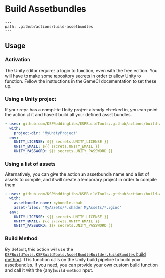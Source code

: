 # Build Assetbundles

```{gha:action}
---
path: .github/actions/build-assetbundles
---
```

## Usage

### Activation
The Unity editor requires a login to function, even with the free edition. You will have to make some repository secrets in order to allow Unity to function. Follow the instructions in the [GameCI documentation](https://game.ci/docs/github/activation) to set these up.

### Using a Unity project
If your repo has a complete Unity project already checked in, you can point the action at it and have it build all your defined asset bundles.

```yaml
- uses: github.com/KSPModdingLibs/KSPBuildTools/.github/actions/build-assetbundles@main
  with: 
    project-dir: 'MyUnityProject'
  env:
    UNITY_LICENSE: ${{ secrets.UNITY_LICENSE }}
    UNITY_EMAIL: ${{ secrets.UNITY_EMAIL }}
    UNITY_PASSWORD: ${{ secrets.UNITY_PASSWORD }}
```
### Using a list of assets
Alternatively, you can give the action an assetbundle name and a list of assets to compile, and it will create a temporary project in order to compile them

```yaml
- uses: github.com/KSPModdingLibs/KSPBuildTools/.github/actions/build-assetbundles@main
  with: 
    assetbundle-name: mybundle.shab
    asset-files: 'MyAssets/*.shader MyAssets/*.cginc'
  env:
    UNITY_LICENSE: ${{ secrets.UNITY_LICENSE }}
    UNITY_EMAIL: ${{ secrets.UNITY_EMAIL }}
    UNITY_PASSWORD: ${{ secrets.UNITY_PASSWORD }}
```

### Build Method
By default, this action will use the [`KSPBuildTools.KSPBuildTools.AssetBundleBuilder.BuildBundles` build method](../../.github/actions/build-assetbundles/AssetBundleBuilder.cs). This function calls on the Unity build pipeline to build your assetbundles. If you need, you can provide your own custom build function and call it with the {any}`build-method` input.
